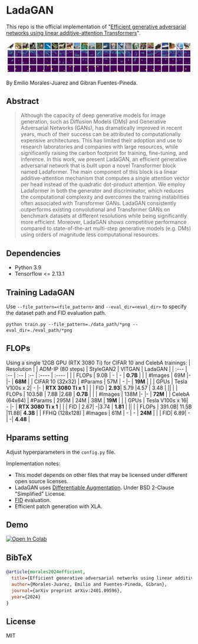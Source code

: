 # LadaGAN
This repo is the official implementation of "[Efficient generative adversarial networks using linear additive-attention Transformers](https://arxiv.org/abs/2401.09596)".

<img src="./images/cifar10_img.png" width="850px"></img>

By Emilio Morales-Juarez and Gibran Fuentes-Pineda.


## Abstract
> Although the capacity of deep generative models for image generation, such as Diffusion Models (DMs) and Generative Adversarial Networks (GANs), has dramatically improved in recent years, much of their success can be attributed to computationally expensive architectures. This has limited their adoption and use to research laboratories and companies with large resources, while significantly raising the carbon footprint for training, fine-tuning, and inference. In this work, we present LadaGAN, an efficient generative adversarial network that is built upon a novel Transformer block named Ladaformer. The main component of this block is a linear additive-attention mechanism that computes a single attention vector per head instead of the quadratic dot-product attention. We employ Ladaformer in both the generator and discriminator, which reduces the computational complexity and overcomes the training instabilities often associated with Transformer GANs. LadaGAN consistently outperforms existing convolutional and Transformer GANs on benchmark datasets at different resolutions while being significantly more efficient. Moreover, LadaGAN shows competitive performance compared to state-of-the-art multi-step generative models (e.g. DMs) using orders of magnitude less computational resources. 


## Dependencies
- Python 3.9
- Tensorflow <= 2.13.1


## Training LadaGAN
Use `--file_pattern=<file_pattern>` and `--eval_dir=<eval_dir>` to specify the dataset path and FID evaluation path.
```
python train.py --file_pattern=./data_path/*png --eval_dir=./eval_path/*png
```

## FLOPs
Using a single 12GB GPU (RTX 3080 Ti) for CIFAR 10 and CelebA trainings:
| Resolution |   | ADM-IP (80 steps) | StyleGAN2 |  VITGAN  | LadaGAN  |
| :--- | :-- | :--  | :--   | :----   | :----   |
|                     | FLOPs | 9.0B | - | - | __0.7B__ |
|                     |   #Images | 69M |- |- | __68M__ |
|    CIFAR 10 (32x32)                       | #Params | 57M | - |- | __19M__ |
|                     | GPUs | Tesla V100s x 2| - |- | __RTX 3080 Ti x 1__ |
|                     | FID | __2.93__| 5.79 |4.57 | 3.48 |
||
|                     | FLOPs | 103.5B | 7.8B |2.6B | __0.7B__ |
|                     |   #Images | 138M |- |- | __72M__ |
|    CelebA (64x64)                      | #Params | 295M | 24M | 38M | __19M__ |
|                     | GPUs | Tesla V100s x 16| - |- | __RTX 3080 Ti x 1__ |
|                     | FID | 2.67| -|3.74 | __1.81__ |
||
|                     | FLOPs | 391.0B| 11.5B |11.8B| __4.3B__ |
|   FFHQ (128x128)  |   #Images  | 61M | - |  - | __24M__ |
|                     | FID| 6.89| - | -| __4.48__ |


## Hparams setting
Adjust hyperparameters in the `config.py` file.

Implementation notes:
- This model depends on other files that may be licensed under different open source licenses.
- LadaGAN uses [Differentiable Augmentation](https://arxiv.org/abs/2006.10738). Under BSD 2-Clause "Simplified" License.
- [FID](https://arxiv.org/abs/1706.08500) evaluation.
- Efficient patch generation with XLA.

## Demo
[![Open In Colab](https://colab.research.google.com/assets/colab-badge.svg)](https://colab.research.google.com/drive/1ZS7pSxh_-PLSFAcJwuG0WCejD5cRTg9C?)



## BibTeX
```bibtex
@article{morales2024efficient,
  title={Efficient generative adversarial networks using linear additive-attention Transformers},
  author={Morales-Juarez, Emilio and Fuentes-Pineda, Gibran},
  journal={arXiv preprint arXiv:2401.09596},
  year={2024}
}
```


## License
MIT
